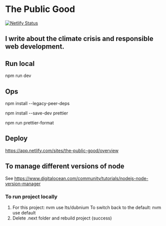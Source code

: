 # The Public Good
[![Netlify Status](https://api.netlify.com/api/v1/badges/95741ee3-ab8b-47f4-a4ca-b039765160f1/deploy-status)](https://app.netlify.com/sites/snapdragon-retrieval/deploys)

## I write about the climate crisis and responsible web development.

## Run local

npm run dev

## Ops

npm install --legacy-peer-deps     

npm install --save-dev prettier    

npm run prettier-format

## Deploy

https://app.netlify.com/sites/the-public-good/overview

## To manage different versions of node

See https://www.digitalocean.com/community/tutorials/nodejs-node-version-manager

### To run project locally

1. For this project: nvm use lts/dubnium
To switch back to the default: nvm use default
2. Delete .next folder and rebuild project (success)

